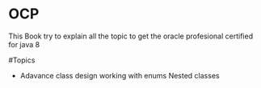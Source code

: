 # OCP

This Book try to explain all the topic to get the oracle profesional certified for java 8

#Topics
 - Adavance class design
 working with enums
 Nested classes
 